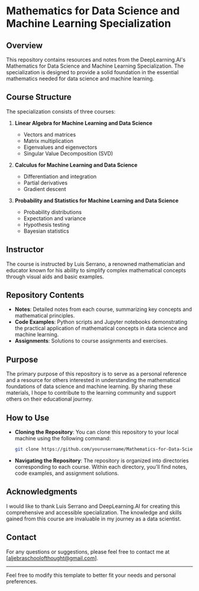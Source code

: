 # Mathematics for Data Science and Machine Learning Specialization

## Overview

This repository contains resources and notes from the DeepLearning.AI's Mathematics for Data Science and Machine Learning Specialization. The specialization is designed to provide a solid foundation in the essential mathematics needed for data science and machine learning.

## Course Structure

The specialization consists of three courses:

1. **Linear Algebra for Machine Learning and Data Science**
   - Vectors and matrices
   - Matrix multiplication
   - Eigenvalues and eigenvectors
   - Singular Value Decomposition (SVD)

2. **Calculus for Machine Learning and Data Science**
   - Differentiation and integration
   - Partial derivatives
   - Gradient descent

3. **Probability and Statistics for Machine Learning and Data Science**
   - Probability distributions
   - Expectation and variance
   - Hypothesis testing
   - Bayesian statistics

  
## Instructor

The course is instructed by Luis Serrano, a renowned mathematician and educator known for his ability to simplify complex mathematical concepts through visual aids and basic examples.

## Repository Contents

- **Notes**: Detailed notes from each course, summarizing key concepts and mathematical principles.
- **Code Examples**: Python scripts and Jupyter notebooks demonstrating the practical application of mathematical concepts in data science and machine learning.
- **Assignments**: Solutions to course assignments and exercises.

## Purpose

The primary purpose of this repository is to serve as a personal reference and a resource for others interested in understanding the mathematical foundations of data science and machine learning. By sharing these materials, I hope to contribute to the learning community and support others on their educational journey.

## How to Use

- **Cloning the Repository**: You can clone this repository to your local machine using the following command:
  ```bash
  git clone https://github.com/yourusername/Mathematics-for-Data-Science-and-Machine-Learning.git
  ```

- **Navigating the Repository**: The repository is organized into directories corresponding to each course. Within each directory, you'll find notes, code examples, and assignment solutions.

## Acknowledgments

I would like to thank Luis Serrano and DeepLearning.AI for creating this comprehensive and accessible specialization. The knowledge and skills gained from this course are invaluable in my journey as a data scientist.

## Contact

For any questions or suggestions, please feel free to contact me at [aljebraschoolofthought@gmail.com].

---

Feel free to modify this template to better fit your needs and personal preferences.
